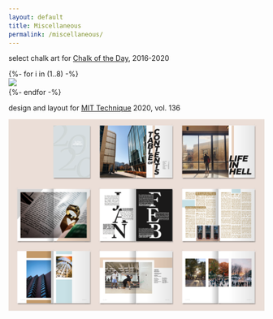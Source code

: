 ```yaml
---
layout: default
title: Miscellaneous
permalink: /miscellaneous/
---
```


select chalk art for [Chalk of the Day](https://www.instagram.com/chalkoftheday/), 2016-2020
<div class="chalk content-mid">
  {%- for i in (1..8) -%}
  <div> <a href="/imgs/chalk{{ i }}.jpg" class="lightbox_trigger"> <img src="/imgs/chalk{{ i }}.jpg"> </a> </div>
  {%- endfor -%}
</div>


design and layout for [MIT Technique](https://technique.mit.edu/) 2020, vol. 136

<a href="/imgs/tnq.png" class="lightbox_trigger"> <img src="/imgs/tnq.png"> </a>
